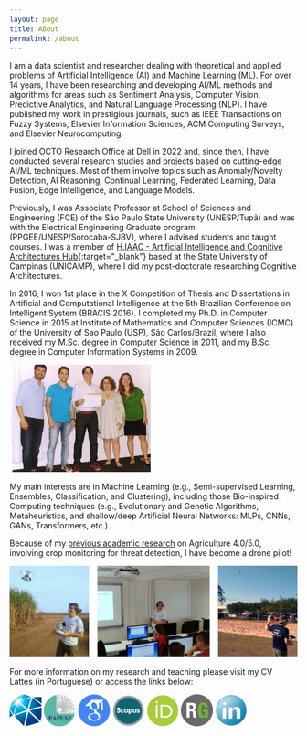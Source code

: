 ```yaml
---
layout: page
title: About
permalink: /about
---
```


I am a data scientist and researcher dealing with theoretical and applied problems of Artificial Intelligence (AI) and Machine Learning (ML). For over 14 years, I have been researching and developing AI/ML methods and algorithms for areas such as Sentiment Analysis, Computer Vision, Predictive Analytics, and Natural Language Processing (NLP). I have published my work in prestigious journals, such as IEEE Transactions on Fuzzy Systems, Elsevier Information Sciences, ACM Computing Surveys, and Elsevier Neurocomputing.

I joined OCTO Research Office at Dell in 2022 and, since then, I have conducted several research studies and projects based on cutting-edge AI/ML techniques. Most of them involve topics such as Anomaly/Novelty Detection, AI Reasoning, Continual Learning, Federated Learning, Data Fusion, Edge Intelligence, and Language Models.

Previously, I was Associate Professor at School of Sciences and Engineering (FCE) of the São Paulo State University (UNESP/Tupã) and was with the Electrical Engineering Graduate program (PPGEE/UNESP/Sorocaba-SJBV), where I advised students and taught courses. I was a member of [H.IAAC - Artificial Intelligence and Cognitive Architectures Hub](https://hiaac.unicamp.br/en/){:target="_blank"} based at the State University of Campinas (UNICAMP), where I did my post-doctorate researching Cognitive Architectures.

In 2016, I won 1st place in the X Competition of Thesis and Dissertations in Artificial and Computational Intelligence at the 5th Brazilian Conference on Intelligent System (BRACIS 2016). I completed my Ph.D. in Computer Science in 2015 at Institute of Mathematics and Computer Sciences (ICMC) of the University of Sao Paulo (USP), São Carlos/Brazil, where I also received my M.Sc. degree in Computer Science in 2011, and my B.Sc. degree in Computer Information Systems in 2009.

![Alt text](/assets/image/about4.png#center)

My main interests are in Machine Learning (e.g., Semi-supervised Learning, Ensembles, Classification, and Clustering), including those Bio-inspired Computing techniques (e.g., Evolutionary and Genetic Algorithms, Metaheuristics, and shallow/deep Artificial Neural Networks: MLPs, CNNs, GANs, Transformers, etc.).

Because of my [previous academic research](https://bv.fapesp.br/pt/auxilios/99479/deteccao-de-padroes-em-plantacoes-a-partir-da-combinacao-de-classificadores-e-agrupadores-de-dados/) on Agriculture 4.0/5.0, involving crop monitoring for threat detection, I have become a drone pilot!

![Alt text](/assets/image/about5-768x243.png)

For more information on my research and teaching please visit my CV Lattes (in Portuguese) or access the links below:

[![Alt text](/assets/image/icU.jpg)](https://unesp.br/portaldocentes/docentes/353524/repositorio)   [![Alt text](/assets/image/icFAP.jpg)](https://bv.fapesp.br/pt/pesquisador/80179/luiz-fernando-sommaggio-coletta)   [![Alt text](/assets/image/icG.png)](https://scholar.google.com/citations?user=rt8u0ZsAAAAJ&hl=pt-BR&oi=ao)   [![Alt text](/assets/image/icSC.png)](https://www.scopus.com/authid/detail.uri?authorId=50861102400)   [![Alt text](/assets/image/icOR.png)](https://orcid.org/0000-0002-4542-8591)   [![Alt text](/assets/image/icRG.png)](https://www.researchgate.net/profile/Luiz-Coletta)   [![Alt text](/assets/image/icLINKD.png)](https://www.linkedin.com/in/luiz-coletta/)

